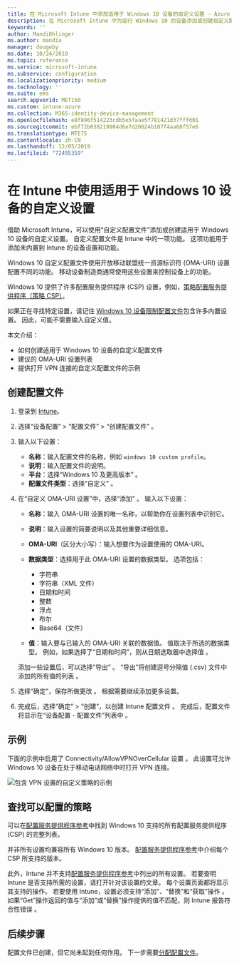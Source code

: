 ```yaml
---
title: 在 Microsoft Intune 中添加适用于 Windows 10 设备的自定义设置 - Azure | Microsoft Docs
description: 在 Microsoft Intune 中为运行 Windows 10 的设备添加或创建自定义配置文件，以使用 OMA-URI 设置。 使用自定义配置文件添加自定义设置。
keywords: ''
author: MandiOhlinger
ms.author: mandia
manager: dougeby
ms.date: 10/24/2018
ms.topic: reference
ms.service: microsoft-intune
ms.subservice: configuration
ms.localizationpriority: medium
ms.technology: ''
ms.suite: ems
search.appverid: MET150
ms.custom: intune-azure
ms.collection: M365-identity-device-management
ms.openlocfilehash: e8f896f514223cdb5e5faae5f781421d37fffd01
ms.sourcegitcommit: ebf72b038219904d6e7d20024b107f4aa68f57e6
ms.translationtype: MTE75
ms.contentlocale: zh-CN
ms.lasthandoff: 12/05/2019
ms.locfileid: "72495359"
---
```

# <a name="use-custom-settings-for-windows-10-devices-in-intune"></a>在 Intune 中使用适用于 Windows 10 设备的自定义设置

借助 Microsoft Intune，可以使用“自定义配置文件”添加或创建适用于 Windows 10 设备的自定义设置。 自定义配置文件是 Intune 中的一项功能。 这项功能用于添加未内置到 Intune 的设备设置和功能。

Windows 10 自定义配置文件使用开放移动联盟统一资源标识符 (OMA-URI) 设置配置不同的功能。 移动设备制造商通常使用这些设置来控制设备上的功能。 

Windows 10 提供了许多配置服务提供程序 (CSP) 设置，例如，[策略配置服务提供程序（策略 CSP）](https://technet.microsoft.com/itpro/windows/manage/how-it-pros-can-use-configuration-service-providers)。

如果正在寻找特定设置，请记住 [Windows 10 设备限制配置文件](device-restrictions-windows-10.md)包含许多内置设置。 因此，可能不需要输入自定义值。

本文介绍：

- 如何创建适用于 Windows 10 设备的自定义配置文件
- 建议的 OMA-URI 设置列表
- 提供打开 VPN 连接的自定义配置文件的示例

## <a name="create-the-profile"></a>创建配置文件

1. 登录到 [Intune](https://go.microsoft.com/fwlink/?linkid=2090973)。
2. 选择“设备配置” > “配置文件” > “创建配置文件”    。
3. 输入以下设置：

    - **名称**：输入配置文件的名称，例如 `windows 10 custom profile`。
    - **说明**：输入配置文件的说明。
    - **平台**：选择“Windows 10 及更高版本”  。
    - **配置文件类型**：选择“自定义”  。

4. 在“自定义 OMA-URI 设置”中，选择“添加”   。 输入以下设置：

    - **名称**：输入 OMA-URI 设置的唯一名称，以帮助你在设置列表中识别它。
    - **说明**：输入设置的简要说明以及其他重要详细信息。
    - **OMA-URI**（区分大小写）：输入想要作为设置使用的 OMA-URI。
    - **数据类型**：选择用于此 OMA-URI 设置的数据类型。 选项包括：

        - 字符串
        - 字符串（XML 文件）
        - 日期和时间
        - 整数
        - 浮点
        - 布尔
        - Base64（文件）

    - **值**：输入要与已输入的 OMA-URI 关联的数据值。 值取决于所选的数据类型。 例如，如果选择了“日期和时间”，则从日期选取器中选择值  。

    添加一些设置后，可以选择“导出”  。 “导出”将创建逗号分隔值 (.csv) 文件中添加的所有值的列表  。

5. 选择“确定”，保存所做更改  。 根据需要继续添加更多设置。
6. 完成后，选择“确定” > “创建”，以创建 Intune 配置文件   。 完成后，配置文件将显示在“设备配置 - 配置文件”列表中  。

## <a name="example"></a>示例

下面的示例中启用了 Connectivity/AllowVPNOverCellular 设置  。 此设置可允许 Windows 10 设备在处于移动电话网络中时打开 VPN 连接。

![包含 VPN 设置的自定义策略的示例](./media/custom-settings-windows-10/custom-policy-example.png)

## <a name="find-the-policies-you-can-configure"></a>查找可以配置的策略

可以在[配置服务提供程序参考](https://msdn.microsoft.com/windows/hardware/commercialize/customize/mdm/configuration-service-provider-reference)中找到 Windows 10 支持的所有配置服务提供程序 (CSP) 的完整列表。

并非所有设置均兼容所有 Windows 10 版本。 [配置服务提供程序参考](https://msdn.microsoft.com/windows/hardware/commercialize/customize/mdm/configuration-service-provider-reference)中介绍每个 CSP 所支持的版本。

此外，Intune 并不支持[配置服务提供程序参考](https://msdn.microsoft.com/windows/hardware/commercialize/customize/mdm/configuration-service-provider-reference)中列出的所有设置。 若要查明 Intune 是否支持所需的设置，请打开针对该设置的文章。 每个设置页面都将显示其支持的操作。 若要使用 Intune，设置必须支持“添加”、“替换”和“获取”操作    。 如果“Get”操作返回的值与“添加”或“替换”操作提供的值不匹配，则 Intune 报告符合性错误    。

## <a name="next-steps"></a>后续步骤

配置文件已创建，但它尚未起到任何作用。 下一步需要[分配配置文件](device-profile-assign.md)。
